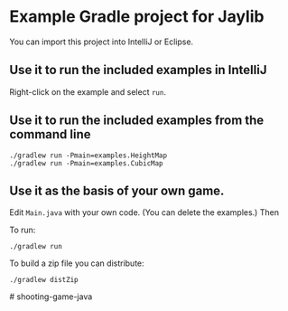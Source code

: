 # Example Gradle project for Jaylib

You can import this project into IntelliJ or Eclipse.

## Use it to run the included examples in IntelliJ

Right-click on the example and select `run`.

## Use it to run the included examples from the command line

    ./gradlew run -Pmain=examples.HeightMap
    ./gradlew run -Pmain=examples.CubicMap

## Use it as the basis of your own game.

Edit `Main.java` with your own code.  (You can delete the examples.)  Then

To run:

    ./gradlew run

To build a zip file you can distribute:

    ./gradlew distZip
#   s h o o t i n g - g a m e - j a v a  
 
